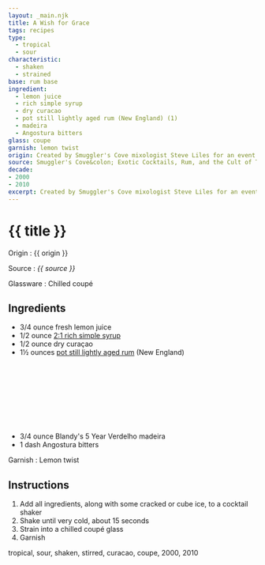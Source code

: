 ```yaml
---
layout: _main.njk
title: A Wish for Grace
tags: recipes
type:
  - tropical
  - sour
characteristic:
  - shaken
  - strained
base: rum base
ingredient:
  - lemon juice
  - rich simple syrup
  - dry curacao
  - pot still lightly aged rum (New England) (1)
  - madeira
  - Angostura bitters
glass: coupe
garnish: lemon twist
origin: Created by Smuggler's Cove mixologist Steve Liles for an event hosted at the Smithsonian honoring the bicentennial of <cite class="short-work">The Star Spangled Banner.</cite>
source: Smuggler's Cove&colon; Exotic Cocktails, Rum, and the Cult of Tiki
decade:
- 2000
- 2010
excerpt: Created by Smuggler's Cove mixologist Steve Liles for an event hosted at the Smithsonian honoring the bicentennial of The Star Spangled Banner.
---
```

<!-- markdownlint-disable MD025 -->
# {{ title }}
<!-- markdownlint-enable MD025 -->

Origin
  : {{ origin }}

Source
  : <cite><span data-pagefind-filter="Source">{{ source }}</span></cite>

Glassware
  : Chilled coupé

## Ingredients

* 3/4 ounce fresh lemon juice
* 1/2 ounce [2:1 rich simple syrup](/mixes/2-1-simple-syrup/)
* 1/2 ounce dry curaçao
* 1&frac12; ounces [pot still lightly aged rum](/rums/01-rum-pot-still-lightly-aged/) (New England)<icon-l space="1em" class="bigger" label="(1)"><span class="with-icon"><svg class="icon"><use href="/assets/images/icons/circle-1.svg#circle-1"></use></svg></span></icon-l>
* 3/4 ounce Blandy's 5 Year Verdelho madeira
* 1 dash Angostura bitters

Garnish
  : <span data-pagefind-filter="Garnish">Lemon twist</span>

## Instructions

1. Add all ingredients, along with some cracked or cube ice, to a cocktail shaker
2. Shake until very cold, about 15 seconds
3. Strain into a chilled coupé glass
4. Garnish

<div
  class="sr-only"
  data-cat[0]="Drink"
  data-type[0]="Tropical"
  data-type[1]="Sour"
  data-char[0]="Shaken"
  data-char[1]="Strained"
  data-base[0]="Rum/Cane spirits"
  data-ingredient[0]="Lemon juice"
  data-ingredient[1]="2:1 rich simple syrup"
  data-ingredient[2]="Curaçao"
  data-ingredient[3]="Curaçao, dry"
  data-ingredient[4]="Pot still lightly aged rum [1]"
  data-ingredient[5]="Pot still lightly aged rum (New England) [1]"
  data-ingredient[6]="Blandy’s 5 Year Verdelho Madeira"
  data-ingredient[7]="Madeira"
  data-ingredient[8]="Angostura bitters"
  data-ingredient[9]="Wine, fortified"
  data-juice[0]="Lemon juice"
  data-syrup[0]="2:1 rich simple syrup"
  data-liquor[0]="Curaçao"
  data-liquor[1]="Curaçao, dry"
  data-liquor[2]="Pot still lightly aged rum [1]"
  data-liquor[3]="Pot still lightly aged rum (New England) [1]"
  data-liquor[4]="Blandy’s 5 Year Verdelho Madeira"
  data-liquor[5]="Madeira"
  data-liquor[6]="Wine, fortified"
  data-bitters[0]="Angostura bitters"
  data-beer-wine[0]="Blandy’s 5 Year Verdelho Madeira"
  data-beer-wine[1]="Madeira"
  data-beer-wine[2]="Wine, fortified"
  data-origin[0]="Steve Liles"
  data-glass[0]="Coupé"
  data-decade[0]="2000"
  data-decade[1]="2010"
  data-pagefind-filter="
    Category[data-cat[0]],
    Type[data-type[0]],
    Type[data-type[1]],
    Characteristic[data-char[0]],
    Characteristic[data-char[1]],
    Base[data-base[0]],
    Ingredient[data-ingredient[0]],
    Ingredient[data-ingredient[1]],
    Ingredient[data-ingredient[2]],
    Ingredient[data-ingredient[3]],
    Ingredient[data-ingredient[4]],
    Ingredient[data-ingredient[5]],
    Ingredient[data-ingredient[6]],
    Ingredient[data-ingredient[7]],
    Ingredient[data-ingredient[8]],
    Ingredient[data-ingredient[9]],
    Juice[data-juice[0]],
    Syrup[data-syrup[0]],
    Liquor[data-liquor[0]],
    Liquor[data-liquor[1]],
    Liquor[data-liquor[2]],
    Liquor[data-liquor[3]],
    Liquor[data-liquor[4]],
    Liquor[data-liquor[5]],
    Liquor[data-liquor[6]],
    Bitters[data-bitters[0]],
    Beer & Wine[data-beer-wine[0]],
    Beer & Wine[data-beer-wine[1]],
    Beer & Wine[data-beer-wine[2]],
    Origin[data-origin[0]],
    Glassware[data-glass[0]],
    Decade[data-decade[0]],
    Decade[data-decade[1]]
  "
>
</div>

<div class="keywords" aria-hidden>tropical, sour, shaken, stirred, curacao, coupe, 2000, 2010</div>
